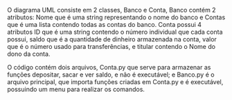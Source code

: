 O diagrama UML consiste em 2 classes, Banco e Conta, Banco contém 2 atributos: Nome que é uma string representando o nome do banco e Contas que é uma lista contendo todas as contas do banco. Conta possui 4 atributos ID que é uma string contendo o número individual que cada conta possui, saldo que é a quantidade de dinheiro armazenada na conta, valor que é o número usado para transferências, e titular contendo o Nome do dono da conta.

O código contém dois arquivos, Conta.py que serve para armazenar as funções depositar, sacar e ver saldo, e não é executável; e Banco.py é o arquivo principal, que importa funções criadas em Conta.py e é executável, possuindo um menu para realizar os comandos.